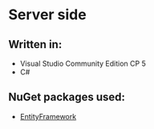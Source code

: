 ﻿# Server side

## Written in:
* Visual Studio Community Edition CP 5
* C#

## NuGet packages used:
* [EntityFramework](https://www.nuget.org/packages/EntityFramework)